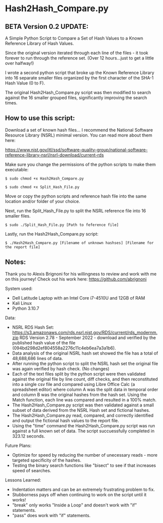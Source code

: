 # Hash2Hash_Compare.py #

## BETA Version 0.2 UPDATE: ## 

A Simple Python Script to Compare a Set of Hash Values to a Known Reference Library of Hash Values.

Since the original version iterated through each line of the files - it took forever to run through the reference set. (Over 12 hours...just to get a little over halfway!)

I wrote a second python script that broke up the Known Reference Library into 16 separate smaller files organized by the first character of the SHA-1 Hash Value (0 to F).

The original Hash2Hash_Compare.py script was then modified to search against the 16 smaller grouped files, significantly improving the search times.

## How to use this script: ##

Download a set of known hash files... I recommend the National Software Resource Library (NSRL) minimal version. You can read more about them here:

https://www.nist.gov/itl/ssd/software-quality-group/national-software-reference-library-nsrl/nsrl-download/current-rds

Make sure you change the permissions of the python scripts to make them executable:

``` $ sudo chmod +x Hash2Hash_Compare.py ```

``` $ sudo chmod +x Split_Hash_File.py ```

Move or copy the python scripts and reference hash file into the same location and/or folder of your choice.

Next, run the Split_Hash_File.py to split the NSRL reference file into 16 smaller files.

```$ sudo ./Split_Hash_File.py [Path to feference file] ```

Lastly, run the Hash2Hash_Compare.py script:

``` $ ./Hash2Hash_Compare.py [Filename of unknown hashses] [Filename for the report file] ```

## Notes: ##

Thank you to Alexis Brignoni for his willingness to review and work with me on this journey! Check out his work here: https://github.com/abrignoni 

System used: 

- Dell Latitude Laptop with an Intel Core i7-4510U and 12GB of RAM
- Kali Linux 
- Python 3.10.7

Data:

- NSRL RDS Hash Set: https://s3.amazonaws.com/rds.nsrl.nist.gov/RDS/current/rds_modernm.zip
  RDS Version 2.78 - September 2022 - download and verified by the published hash value of the file (094bd298d2ef804558a2276c11c4eb6ea7a3a1b6).
- Data analysis of the original NSRL hash set showed the file has a total of 48,688,686 lines of data.
- After running the python script to split the NSRL hash set the original file was again verified by hash check. (No changes)
- Each of the text files split by the python script were then validated against the original file by line count, diff checks, and then reconstituted into a   single csv file and compared using Libre Office Calc (a spreadsheet editor) where column A was the split data in temporal order and column B was the       original hashes from the hash set. Using the Match function, each line was compared and resulted in a 100% match.  
- The Hash2Hash_Compare.py script was then validated against a small subset of data derived from the NSRL Hash set and fictional hashes.
- The Hash2Hash_Compare.py read, compared, and correctly identified and output the fictional hash values to the report file.
- Using the "time" command the Hash2Hash_Compare.py script was run against a full known set of data. The script succuessfully completed in 323.12 seconds.

Future Plans:

- Optimize for speed by reducing the number of unecessary reads - more targeted specificity of the hashes.
- Testing the binary search functions like "bisect" to see if that increases speed of searches.  

Lessons Learned:

- Indentation matters and can be an extremely frustrating problem to fix.
- Stubborness pays off when continuing to work on the script until it works!
- "break" only works "Inside a Loop" and doesn't work with "if" statements.
- "pass" does work with "if" statements.
